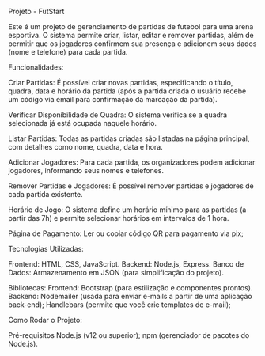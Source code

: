 Projeto - FutStart

Este é um projeto de gerenciamento de partidas de futebol para uma arena esportiva. O sistema permite criar, listar, editar e remover partidas, além de permitir que os jogadores confirmem sua presença e adicionem seus dados (nome e telefone) para cada partida.

Funcionalidades:

Criar Partidas: É possível criar novas partidas, especificando o título, quadra, data e horário da partida (após a partida criada o usuário recebe um código via email para confirmação da marcação da partida).

Verificar Disponibilidade de Quadra: O sistema verifica se a quadra selecionada já está ocupada naquele horário.

Listar Partidas: Todas as partidas criadas são listadas na página principal, com detalhes como nome, quadra, data e hora.

Adicionar Jogadores: Para cada partida, os organizadores podem adicionar jogadores, informando seus nomes e telefones.

Remover Partidas e Jogadores: É possível remover partidas e jogadores de cada partida existente.

Horário de Jogo: O sistema define um horário mínimo para as partidas (a partir das 7h) e permite selecionar horários em intervalos de 1 hora.

Página de Pagamento:
Ler ou copiar código QR para pagamento via pix;

Tecnologias Utilizadas:

Frontend: HTML, CSS, JavaScript.
Backend: Node.js, Express.
Banco de Dados: Armazenamento em JSON (para simplificação do projeto).

Bibliotecas:
Frontend: Bootstrap (para estilização e componentes prontos).
Backend: Nodemailer (usada para enviar e-mails a partir de uma aplicação back-end);
Handlebars (permite que você crie templates de e-mail);

Como Rodar o Projeto:

Pré-requisitos
Node.js (v12 ou superior);
npm (gerenciador de pacotes do Node.js).
